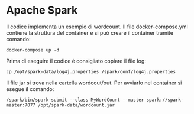 # Apache Spark
Il codice implementa un esempio di wordcount.
Il file docker-compose.yml contiene la struttura del container e si può creare il container tramite comando:
```
docker-compose up -d
```
Prima di eseguire il codice è consigliato copiare il file log:
```
cp /opt/spark-data/log4j.properties /spark/conf/log4j.properties
```
Il file jar si trova nella cartella wordcout/out. Per avviarlo nel container si esegue il comando:
```
/spark/bin/spark-submit --class MyWordCount --master spark://spark-master:7077 /opt/spark-data/wordcount.jar
```
